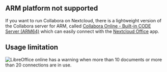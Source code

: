 ## ARM platform not supported

If you want to run Collabora on Nextcloud, there is a lightweight version of the Collabora server for ARM, called [Collabora Online - Built-in CODE Server (ARM64)](https://apps.nextcloud.com/apps/richdocumentscode_arm64) which can easily connect with the [Nextcloud Office](https://apps.nextcloud.com/apps/richdocuments) app.

## Usage limitation

![LibreOffice online has a warning when more than 10 documents or more than 20 connections are in use.](https://www.libreoffice.org/assets/Uploads/LibreOffice-Online-limit.png)
